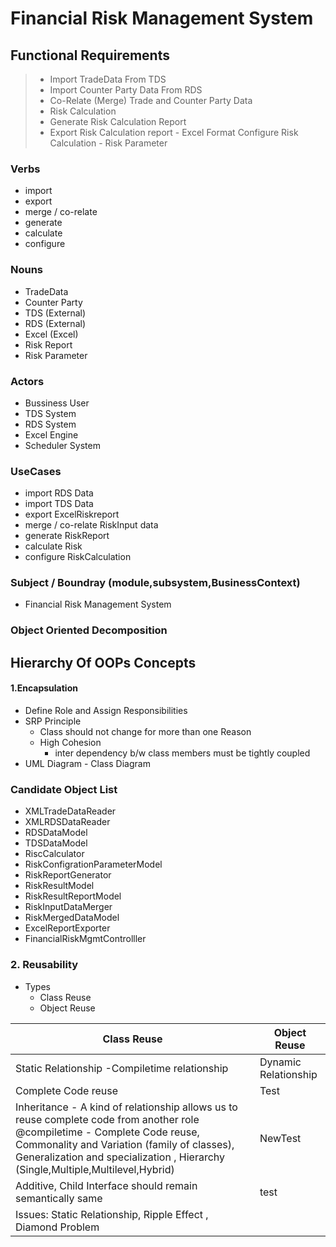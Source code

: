 # Financial Risk Management System

## Functional Requirements

> - Import TradeData From TDS 
> - Import Counter Party Data From RDS
> - Co-Relate (Merge) Trade and Counter Party Data
> - Risk Calculation
> - Generate Risk Calculation Report
> - Export Risk Calculation report - Excel Format
> Configure Risk Calculation  - Risk Parameter

### Verbs
- import
- export
- merge / co-relate
- generate
- calculate
- configure 
### Nouns
- TradeData
- Counter Party
- TDS (External)
- RDS (External)
- Excel (Excel)
- Risk Report
- Risk Parameter

### Actors
- Bussiness User
- TDS System
- RDS System
- Excel Engine
- Scheduler System

### UseCases
 - import RDS Data
 - import TDS Data
- export ExcelRiskreport
- merge / co-relate RiskInput data
- generate RiskReport
- calculate Risk
- configure RiskCalculation
### Subject /  Boundray (module,subsystem,BusinessContext)
- Financial Risk Management System

### Object Oriented Decomposition

## Hierarchy Of OOPs Concepts
#### 1.Encapsulation

- Define Role and Assign Responsibilities
- SRP Principle
	- Class should not change for more than one Reason
	- High Cohesion 
		- inter dependency b/w class members must be tightly coupled
- UML Diagram - Class Diagram

### Candidate Object List 

- XMLTradeDataReader
- XMLRDSDataReader
- RDSDataModel
- TDSDataModel
- RiscCalculator
- RiskConfigrationParameterModel
- RiskReportGenerator
- RiskResultModel
- RiskResultReportModel
- RiskInputDataMerger
- RiskMergedDataModel
- ExcelReportExporter
- FinancialRiskMgmtControlller

### 2.  Reusability
- Types
	- Class Reuse
	- Object Reuse
	
| Class Reuse | Object Reuse |
|--|--|
|  Static Relationship -Compiletime relationship| Dynamic Relationship |
|Complete Code reuse|Test|
|Inheritance - A kind of relationship allows us to reuse complete code from another role @compiletime - Complete Code reuse,  Commonality and Variation (family of classes), Generalization and specialization ,  Hierarchy (Single,Multiple,Multilevel,Hybrid) | NewTest 
|Additive, Child Interface should remain semantically same | test
|Issues: Static Relationship, Ripple Effect , Diamond Problem






<!--stackedit_data:
eyJoaXN0b3J5IjpbMTMzOTg2MjUzNCw4NjQwOTA4MzQsMTc1NT
U4NTUzNCwzMjM1NTY0MTcsNzkwNjAxNDQsOTI3OTMzNTg2LDM4
NjU0MTUzOCwxNDY1NjI0MzEwLDU1MDk5MDY2MSw3MDExODYyNz
MsLTE3NzI4NzYxNDIsLTIxMDEzNTgzNjQsNjA4MjcxNTIzLDEy
Njk1NTg3OTMsMzQ4NDIzNDgwLDE1Mjk5MzY3MDMsNzYwMDAwNj
k2LDE4NTA4NjI2ODksLTEyMjE5ODA5OTUsMTMyNDg2NzQ0Ml19

-->